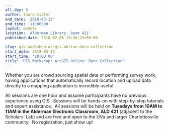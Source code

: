 ```yaml
---
all_day: 0
author: laura-miller
end_date: '2018-03-13'
end_time: '11:00:00'
layout: events
location: 'Alderman Library, Room 421'
published-date: 2018-02-06 13:38:23+00:00

slug: gis-workshop-arcgis-online-data-collection
start_date: 2018-03-13
start_time: '10:00:00'
title: 'GIS Workshop: ArcGIS Online: Data Collection'
---
```


Whether you are crowd sourcing spatial data or performing survey work, having applications that automatically record location and upload data directly to a mapping application is incredibly useful.

All sessions are one hour and assume participants have no previous experience using GIS.  Sessions will be hands-on with step-by-step tutorials and expert assistance.  All sessions will be held on **Tuesdays from 10AM to 11AM in the Alderman Electronic Classroom, ALD 421** (adjacent to the Scholars’ Lab) and are free and open to the UVa and larger Charlottesville community.  No registration, just show up!
